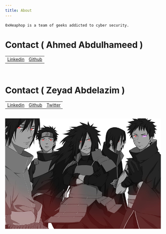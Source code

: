 ```yaml
---
title: About
---
```


    0xHeaphop is a team of geeks addicted to cyber security.


# Contact ( Ahmed Abdulhameed )
 <table>
  <tr>
      <td><a href="https://www.linkedin.com/in/ahmed-abdulhameed-729737158/">Linkedin</a></td>
      <td><a href="https://github.com/hameed74">Github</a></td>
  </tr>
</table> 

<br>

# Contact ( Zeyad Abdelazim )
 <table>
  <tr>
      <td><a href="https://www.linkedin.com/in/zer0verflow/">Linkedin</a></td>
      <td><a href="https://github.com/Zeyad-Azima">Github</a></td>
      <td><a href="https://twitter.com/@AzimaZeyad">Twitter</a></td>
  </tr>
</table>

<br>

<center><img src="/assets/img/favicons/team.jpg"></center>
